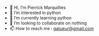 - 👋 Hi, I’m Pierrick Marquillies
- 👀 I’m interested in python
- 🌱 I’m currently learning python
- 💞️ I’m looking to collaborate on nothing
- 📫 How to reach me : gatueur@gmail.com

<!---
Gatueur/Gatueur is a ✨ special ✨ repository because its `README.md` (this file) appears on your GitHub profile.
You can click the Preview link to take a look at your changes.
--->
